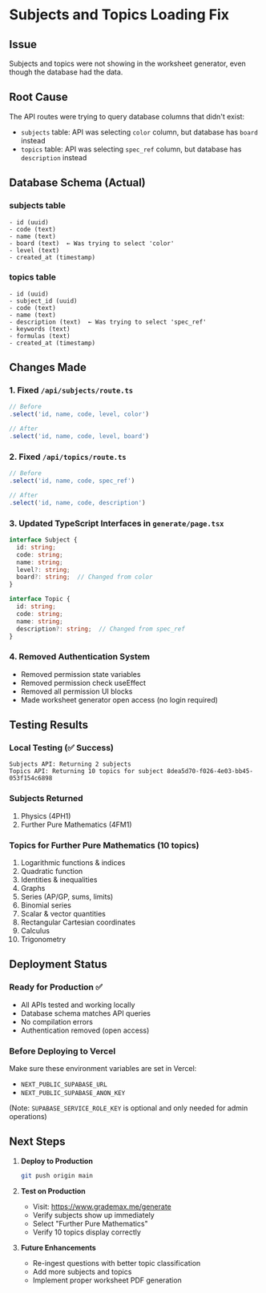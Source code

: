 # Subjects and Topics Loading Fix

## Issue
Subjects and topics were not showing in the worksheet generator, even though the database had the data.

## Root Cause
The API routes were trying to query database columns that didn't exist:
- `subjects` table: API was selecting `color` column, but database has `board` instead
- `topics` table: API was selecting `spec_ref` column, but database has `description` instead

## Database Schema (Actual)

### subjects table
```
- id (uuid)
- code (text)
- name (text)
- board (text)  ← Was trying to select 'color'
- level (text)
- created_at (timestamp)
```

### topics table
```
- id (uuid)
- subject_id (uuid)
- code (text)
- name (text)
- description (text)  ← Was trying to select 'spec_ref'
- keywords (text)
- formulas (text)
- created_at (timestamp)
```

## Changes Made

### 1. Fixed `/api/subjects/route.ts`
```typescript
// Before
.select('id, name, code, level, color')

// After
.select('id, name, code, level, board')
```

### 2. Fixed `/api/topics/route.ts`
```typescript
// Before
.select('id, name, code, spec_ref')

// After
.select('id, name, code, description')
```

### 3. Updated TypeScript Interfaces in `generate/page.tsx`
```typescript
interface Subject {
  id: string;
  code: string;
  name: string;
  level?: string;
  board?: string;  // Changed from color
}

interface Topic {
  id: string;
  code: string;
  name: string;
  description?: string;  // Changed from spec_ref
}
```

### 4. Removed Authentication System
- Removed permission state variables
- Removed permission check useEffect
- Removed all permission UI blocks
- Made worksheet generator open access (no login required)

## Testing Results

### Local Testing (✅ Success)
```
Subjects API: Returning 2 subjects
Topics API: Returning 10 topics for subject 8dea5d70-f026-4e03-bb45-053f154c6898
```

### Subjects Returned
1. Physics (4PH1)
2. Further Pure Mathematics (4FM1)

### Topics for Further Pure Mathematics (10 topics)
1. Logarithmic functions & indices
2. Quadratic function
3. Identities & inequalities
4. Graphs
5. Series (AP/GP, sums, limits)
6. Binomial series
7. Scalar & vector quantities
8. Rectangular Cartesian coordinates
9. Calculus
10. Trigonometry

## Deployment Status

### Ready for Production ✅
- All APIs tested and working locally
- Database schema matches API queries
- No compilation errors
- Authentication removed (open access)

### Before Deploying to Vercel
Make sure these environment variables are set in Vercel:
- `NEXT_PUBLIC_SUPABASE_URL`
- `NEXT_PUBLIC_SUPABASE_ANON_KEY`

(Note: `SUPABASE_SERVICE_ROLE_KEY` is optional and only needed for admin operations)

## Next Steps

1. **Deploy to Production**
   ```bash
   git push origin main
   ```

2. **Test on Production**
   - Visit: https://www.grademax.me/generate
   - Verify subjects show up immediately
   - Select "Further Pure Mathematics"
   - Verify 10 topics display correctly

3. **Future Enhancements**
   - Re-ingest questions with better topic classification
   - Add more subjects and topics
   - Implement proper worksheet PDF generation
